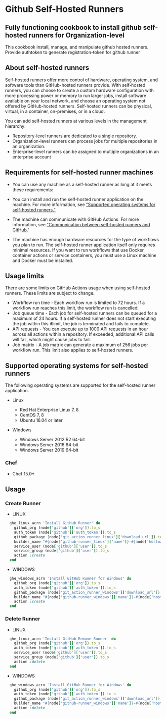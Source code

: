 # Github Self-Hosted Runners

## Fully functioning cookbook to install github self-hosted runners for Organization-level 

This cookbook install, manage, and manipulate github hosted runners. Provide authtoken to generate registration-token for github runner

## About self-hosted runners

Self-hosted runners offer more control of hardware, operating system, and software tools than GitHub-hosted runners provide. With self-hosted runners, you can choose to create a custom hardware configuration with more processing power or memory to run larger jobs, install software available on your local network, and choose an operating system not offered by GitHub-hosted runners. Self-hosted runners can be physical, virtual, in a container, on-premises, or in a cloud.

You can add self-hosted runners at various levels in the management hierarchy:

* Repository-level runners are dedicated to a single repository.
* Organization-level runners can process jobs for multiple repositories in an organization.
* Enterprise-level runners can be assigned to multiple organizations in an enterprise account


## Requirements for self-hosted runner machines

* You can use any machine as a self-hosted runner as long at it meets these requirements:

* You can install and run the self-hosted runner application on the machine. For more information, see ["Supported operating systems for self-hosted runners."](https://docs.github.com/en/free-pro-team@latest/actions/hosting-your-own-runners/about-self-hosted-runners#supported-operating-systems-for-self-hosted-runners)


* The machine can communicate with GitHub Actions. For more information, see ["Communication between self-hosted runners and GitHub."](https://docs.github.com/en/free-pro-team@latest/actions/hosting-your-own-runners/about-self-hosted-runners#communication-between-self-hosted-runners-and-github)

* The machine has enough hardware resources for the type of workflows you plan to run. The self-hosted runner application itself only requires minimal resources.
If you want to run workflows that use Docker container actions or service containers, you must use a Linux machine and Docker must be installed.


## Usage limits

There are some limits on GitHub Actions usage when using self-hosted runners. These limits are subject to change.

* Workflow run time - Each workflow run is limited to 72 hours. If a workflow run reaches this limit, the workflow run is cancelled.
* Job queue time - Each job for self-hosted runners can be queued for a maximum of 24 hours. If a self-hosted runner does not start executing the job within this ∂limit, the job is terminated and fails to complete.
* API requests - You can execute up to 1000 API requests in an hour across all actions within a repository. If exceeded, additional API calls will fail, which might cause jobs to fail.
* Job matrix - A job matrix can generate a maximum of 256 jobs per workflow run. This limit also applies to self-hosted runners.


## Supported operating systems for self-hosted runners


The following operating systems are supported for the self-hosted runner application.

* Linux
   * Red Hat Enterprise Linux 7, 8
   * CentOS 7, 8
   * Ubuntu 16.04 or later

* Windows
  * Windows Server 2012 R2 64-bit
  * Windows Server 2016 64-bit
  * Windows Server 2019 64-bit

### Chef

- Chef 15.0+

## Usage 
 ### Create Runner 

 * LINUX 

```ruby
  ghe_linux_acrn 'Install GitHub Runner' do
    github_org (node['github']['org']).to_s
    auth_token (node['github']['auth_token']).to_s
    github_package (node['git_action_runner_linux']['download_url']).to_s
    builder_name "#{node['github-runner_linux']['name']}-#{node['hostname']}"
    service_user (node['github']['user']).to_s
    service_group (node['github']['user']).to_s
    action :create
  end
  ```

  * WINDOWS

```ruby
  ghe_windows_acrn 'Install GitHub Runner for Windows' do
    github_org (node['github']['org']).to_s
    auth_token (node['github']['auth_token']).to_s
    github_package (node['git_action_runner_windows']['download_url']).to_s
    builder_name "#{node['github-runner_windows']['name']}-#{node['hostname']}"
    action :create
  end
  ```

 ### Delete Runner 

 * LINUX 

```ruby
  ghe_linux_acrn 'Install GitHub Remove Runner' do
    github_org (node['github']['org']).to_s
    auth_token (node['github']['auth_token']).to_s
    service_user (node['github']['user']).to_s
    service_group (node['github']['user']).to_s
    action :delete
  end
  ```

  * WINDOWS

```ruby
  ghe_windows_acrn 'Install GitHub Runner for Windows' do
    github_org (node['github']['org']).to_s
    auth_token (node['github']['auth_token']).to_s
    github_package (node['git_action_runner_windows']['download_url']).to_s
    builder_name "#{node['github-runner_windows']['name']}-#{node['hostname']}"
    action :delete
  end
  ```



